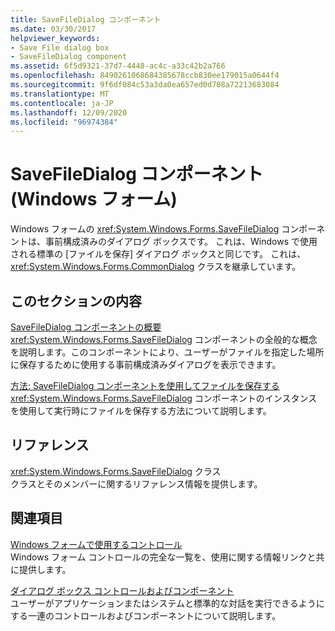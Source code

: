 ```yaml
---
title: SaveFileDialog コンポーネント
ms.date: 03/30/2017
helpviewer_keywords:
- Save File dialog box
- SaveFileDialog component
ms.assetid: 6f5d9321-37d7-4448-ac4c-a33c42b2a766
ms.openlocfilehash: 8490261068684385678ccb830ee179015a0644f4
ms.sourcegitcommit: 9f6df084c53a3da0ea657ed0d708a72213683084
ms.translationtype: MT
ms.contentlocale: ja-JP
ms.lasthandoff: 12/09/2020
ms.locfileid: "96974384"
---
```

# <a name="savefiledialog-component-windows-forms"></a>SaveFileDialog コンポーネント (Windows フォーム)
Windows フォームの <xref:System.Windows.Forms.SaveFileDialog> コンポーネントは、事前構成済みのダイアログ ボックスです。 これは、Windows で使用される標準の [ファイルを保存] ダイアログ ボックスと同じです。 これは、<xref:System.Windows.Forms.CommonDialog> クラスを継承しています。  
  
## <a name="in-this-section"></a>このセクションの内容  
 [SaveFileDialog コンポーネントの概要](savefiledialog-component-overview-windows-forms.md)  
 <xref:System.Windows.Forms.SaveFileDialog> コンポーネントの全般的な概念を説明します。このコンポーネントにより、ユーザーがファイルを指定した場所に保存するために使用する事前構成済みダイアログを表示できます。  
  
 [方法: SaveFileDialog コンポーネントを使用してファイルを保存する](how-to-save-files-using-the-savefiledialog-component.md)  
 <xref:System.Windows.Forms.SaveFileDialog> コンポーネントのインスタンスを使用して実行時にファイルを保存する方法について説明します。  
  
## <a name="reference"></a>リファレンス  
 <xref:System.Windows.Forms.SaveFileDialog> クラス  
 クラスとそのメンバーに関するリファレンス情報を提供します。  
  
## <a name="related-sections"></a>関連項目  
 [Windows フォームで使用するコントロール](controls-to-use-on-windows-forms.md)  
 Windows フォーム コントロールの完全な一覧を、使用に関する情報リンクと共に提供します。  
  
 [ダイアログ ボックス コントロールおよびコンポーネント](dialog-box-controls-and-components-windows-forms.md)  
 ユーザーがアプリケーションまたはシステムと標準的な対話を実行できるようにする一連のコントロールおよびコンポーネントについて説明します。
